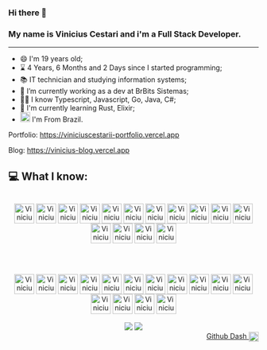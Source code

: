 ### Hi there 👋

<h3>My name is Vinicius Cestari and i'm a Full Stack Developer.</h3>
<hr>

- 😄 I'm 19 years old;
- ⌛  4 Years, 6 Months and 2 Days since I started programming;
- 📚 IT technician and studying information systems;
- 🔭 I’m currently working as a dev at BrBits Sistemas;
- 👨‍💻 I know Typescript, Javascript, Go, Java, C#;
- 🐣 I'm currently learning Rust, Elixir;
- <img height = "20em" src="https://em-content.zobj.net/thumbs/120/google/350/flag-brazil_1f1e7-1f1f7.png"/>  I'm From Brazil.

Portfolio: https://viniciuscestarii-portfolio.vercel.app

Blog: https://vinicius-blog.vercel.app

## **💻 What I know:** 

<div style="display: inline_block" align="center">
  <br>
  <img align="center" alt="Vinicius Typescript" height="40" width="40" src="https://cdn.simpleicons.org/typescript"/>
  <img align="center" alt="Vinicius Javascript" height="40" width="40" src="https://cdn.simpleicons.org/javascript"/>
  <img align="center" alt="Vinicius C#" height="40" width="40" src="https://skillicons.dev/icons?i=cs"/>
  <img align="center" alt="Vinicius .NET" height="40" width="40" src="https://cdn.simpleicons.org/dotnet"/>
  <img align="center" alt="Vinicius Go" height="40" width="40" src="https://cdn.simpleicons.org/go"/>
  <img align="center" alt="Vinicius Nextjs" height="40" width="40" src="https://cdn.simpleicons.org/next.js/_/eee"/>
  <img align="center" alt="Vinicius React" height="40" width="40" src="https://cdn.simpleicons.org/react"/>
  <img align="center" alt="Vinicius React Query" height="40" width="40" src="https://cdn.simpleicons.org/reactquery"/>
  <img align="center" alt="Vinicius Redux" height="40" width="40" src="https://cdn.simpleicons.org/redux"/>
  <img align="center" alt="Vinicius MUI" height="40" width="40" src="https://cdn.simpleicons.org/mui"/>
  <img align="center" alt="Vinicius Tailwind" height="40" width="40" src="https://cdn.simpleicons.org/tailwindcss"/>
  <img align="center" alt="Vinicius ThreeJs" height="40" width="40" src="https://cdn.simpleicons.org/three.js/_/eee"/>
  <img align="center" alt="Vinicius CSS" height="40" width="40" src="https://cdn.simpleicons.org/css3"/>
  <img align="center" alt="Vinicius HTML" height="40" width="40" src="https://cdn.simpleicons.org/html5"/>
  <img align="center" alt="Vinicius Visual Studio Code" height="40" width="40" src="https://code.visualstudio.com/assets/images/code-stable.png"/>

  <br><br>

  <img align="center" alt="Vinicius Nodejs" height="40" width="40" src="https://cdn.simpleicons.org/node.js"/>
  <img align="center" alt="Vinicius Bun" height="40" width="40" src="https://cdn.simpleicons.org/bun/e6994c/ffeed2"/>
  <img align="center" alt="Vinicius Express" height="40" width="40" src="https://cdn.simpleicons.org/express/_/eee"/>
  <img align="center" alt="Vinicius Vitest" height="40" width="40" src="https://cdn.simpleicons.org/vitest"/>
  <img align="center" alt="Vinicius Prisma" height="40" width="40" src="https://cdn.simpleicons.org/prisma/_/5a67d8"/>
  <img align="center" alt="Vinicius MySql" height="40" width="40" src="https://cdn.simpleicons.org/mysql"/>
  <img align="center" alt="Vinicius PostgreSQL" height="40" width="40" src="https://cdn.simpleicons.org/postgresql"/>
  <img align="center" alt="Vinicius Docker" height="40" width="40" src="https://cdn.simpleicons.org/docker"/>
  <img align="center" alt="Vinicius Firebase" height="40" width="40" src="https://cdn.simpleicons.org/firebase"/>
  <img align="center" alt="Vinicius AWS" height="40" width="40" src="https://cdn.simpleicons.org/amazonwebservices/_/ff9900"/>
  <img align="center" alt="Vinicius Vercel" height="40" width="40" src="https://cdn.simpleicons.org/vercel/_/eee"/>
  <img align="center" alt="Vinicius Git" height="40" width="40" src="https://cdn.simpleicons.org/git"/>
  <img align="center" alt="Vinicius Github" height="40" width="40" src="https://cdn.simpleicons.org/github/_/eee"/>
  <img align="center" alt="Vinicius Github" height="40" width="40" src="https://cdn.simpleicons.org/gitlab"/>
  <img align="center" alt="Vinicius Grafana" height="40" width="40" src="https://cdn.simpleicons.org/grafana"/>
  <br>
</div>

<br>

<div align="center"> 
  <a href="mailto:viniciuscestari01@gmail.com"><img src="https://img.shields.io/badge/-Gmail-%23333?style=for-the-badge&logo=gmail&logoColor=white"></a>
  <a href="https://www.linkedin.com/in/-vinicius-cestari"><img src="https://img.shields.io/badge/-LinkedIn-%230077B5?style=for-the-badge&logo=linkedin&logoColor=white"></a> 
</div>

<div align="end">
<a href="https://viniciuscestarii.grafana.net/public-dashboards/d7239e7f75f14212a436166f2dd8ee45">
  Github Dash
  <img align="center" alt="Vinicius Grafana" height="20" width="20" src="https://cdn.simpleicons.org/grafana"/>
  </a>
</div>

